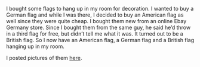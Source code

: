 I bought some flags to hang up in my room for decoration. I wanted to buy a German flag and while I was there, I decided to buy an American flag as well since they were quite cheap. I bought them new from an online Ebay Germany store. Since I bought them from the same guy, he said he’d throw in a third flag for free, but didn’t tell me what it was. It turned out to be a British flag. So I now have an American flag, a German flag and a British flag hanging up in my room.

I posted pictures of them [here](http://picasaweb.google.com/seifertalex/MyRoom).